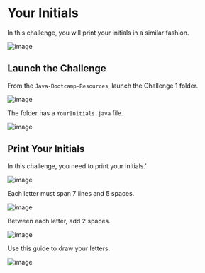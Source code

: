 # Your Initials
In this challenge, you will print your initials in a similar fashion.

![image](https://github.com/emtaylor1993/Udemy-Courses/assets/93065901/1759be52-808c-41e1-a065-ca353ee32755)

## Launch the Challenge
From the <code>Java-Bootcamp-Resources</code>, launch the </code>Challenge 1</code> folder.

![image](https://github.com/emtaylor1993/Udemy-Courses/assets/93065901/a25afb6b-e49c-459a-8dd4-94c46cf7be45)

The folder has a <code>YourInitials.java</code> file.

![image](https://github.com/emtaylor1993/Udemy-Courses/assets/93065901/f9de4ed5-65a2-4069-82ad-be92854ae5b1)

## Print Your Initials
In this challenge, you need to print your initials.'

![image](https://github.com/emtaylor1993/Udemy-Courses/assets/93065901/39a86ed4-52fa-4575-9d07-d0bf0f4d602f)

Each letter must span 7 lines and 5 spaces.

![image](https://github.com/emtaylor1993/Udemy-Courses/assets/93065901/c8dec075-a1ee-4e09-a4e6-fefc14e0382e)

Between each letter, add 2 spaces.

![image](https://github.com/emtaylor1993/Udemy-Courses/assets/93065901/652dca0e-4137-48a1-81e2-f6345c4fb6df)

Use this guide to draw your letters.

![image](https://github.com/emtaylor1993/Udemy-Courses/assets/93065901/11fada34-fe28-459e-9c0f-d3ea2676e380)
